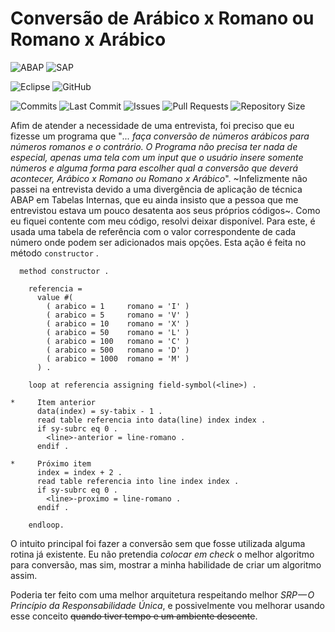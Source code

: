 # Conversão de Arábico x Romano ou Romano x Arábico #

![ABAP](https://img.shields.io/badge/ABAP-0061AF?style=flat&logo=sap&logoColor=white)
![SAP](https://img.shields.io/badge/SAP-0FAAFF?style=flat&logo=sap&logoColor=white)

![Eclipse](https://img.shields.io/badge/Eclipse%20ADT-2C2255?style=flat&logo=eclipse&logoColor=white)
![GitHub](https://img.shields.io/badge/GitHub-100000?style=flat&logo=github&logoColor=white)

![Commits](https://img.shields.io/github/commit-activity/m/edmilson-nascimento/Romano)
![Last Commit](https://img.shields.io/github/last-commit/edmilson-nascimento/Romano)
![Issues](https://img.shields.io/github/issues/edmilson-nascimento/Romano)
![Pull Requests](https://img.shields.io/github/issues-pr/edmilson-nascimento/Romano)
![Repository Size](https://img.shields.io/github/repo-size/edmilson-nascimento/Romano)

Afim de atender a necessidade de uma entrevista, foi preciso que eu fizesse um programa que "_... faça conversão de números arábicos para números romanos e o contrário. O Programa não precisa ter nada de especial, apenas uma tela com um input que o usuário insere somente números e alguma forma para escolher qual a conversão que deverá acontecer, Arábico x Romano ou Romano x Arábico_". ~Infelizmente não passei na entrevista devido a uma divergência de aplicação de técnica ABAP em Tabelas Internas, que eu ainda insisto que a pessoa que me entrevistou estava um pouco desatenta aos seus próprios códigos~. Como eu fiquei contente com meu código, resolvi deixar disponível. Para este, é usada uma tabela de referência com o valor correspondente de cada número onde podem ser adicionados mais opções. Esta ação é feita no método `constructor` .

```abap
  method constructor .

    referencia =
      value #(
        ( arabico = 1     romano = 'I' )
        ( arabico = 5     romano = 'V' )
        ( arabico = 10    romano = 'X' )
        ( arabico = 50    romano = 'L' )
        ( arabico = 100   romano = 'C' )
        ( arabico = 500   romano = 'D' )
        ( arabico = 1000  romano = 'M' )
      ) .

    loop at referencia assigning field-symbol(<line>) .

*     Item anterior
      data(index) = sy-tabix - 1 .
      read table referencia into data(line) index index .
      if sy-subrc eq 0 .
        <line>-anterior = line-romano .
      endif .

*     Próximo item
      index = index + 2 .
      read table referencia into line index index .
      if sy-subrc eq 0 .
        <line>-proximo = line-romano .
      endif .

    endloop.
```

O intuito principal foi fazer a conversão sem que fosse utilizada alguma rotina já existente. Eu não pretendia _colocar em check_ o melhor algoritmo para conversão, mas sim, mostrar a minha habilidade de criar um algoritmo assim.
 
Poderia ter feito com uma melhor arquitetura respeitando melhor _SRP — O Princípio da Responsabilidade Única_, e possivelmente vou melhorar usando esse conceito ~~quando tiver tempo e um ambiente descente~~.
